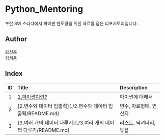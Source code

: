# Python_Mentoring

부산 SW 스터디에서 파이썬 멘토링을 위한 자료를 담은 리포지토리입니다.

## Author

[황선우](http://github.com/sionhwang)   
[김서윤](https://github.com/M0ONLIT)

## Index

|ID|Title|Description|
|:---:|:---|:---|
|1|[1.파이썬이란?](./1.파이썬이란?/README.md)|파이썬에 대해서|
|2|[2.변수와 데이터 입출력](./2.변수와 데이터 입출력/README.md)|변수, 자료형태, 연산자|
|3|[3.여러 개의 데이터 다루기](./3.여러 개의 데이터 다루기/README.md)|리스트, 딕셔너리, 튜플|
